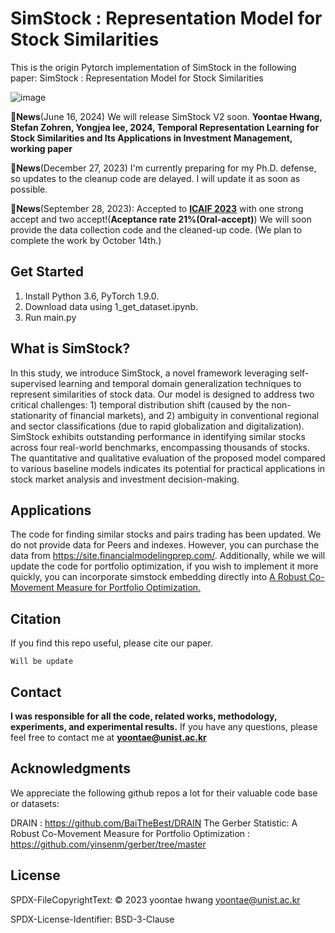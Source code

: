 # SimStock : Representation Model for Stock Similarities

This is the origin Pytorch implementation of SimStock in the following paper: SimStock : Representation Model for Stock Similarities

![image](https://github.com/Yoontae6719/SimStock-Representation-Model-for-Stock-Similarities/assets/87846187/b5e328f2-bff7-4540-b3a0-5dac47079d17)

🚩**News**(June 16, 2024)  We will release SimStock V2 soon. **Yoontae Hwang, Stefan Zohren, Yongjea lee, 2024, Temporal Representation Learning for Stock Similarities and Its Applications in Investment Management, working paper**

🚩**News**(December 27, 2023) I'm currently preparing for my Ph.D. defense, so updates to the cleanup code are delayed. I will update it as soon as possible. 

🚩**News**(September 28, 2023): Accepted to [**ICAIF 2023**](https://ai-finance.org/icaif-23-call-for-papers/) with one strong accept and two accept!(**Aceptance rate 21%(Oral-accept)**) We will soon provide the data collection code and the cleaned-up code. (We plan to complete the work by October 14th.)
 

## Get Started

1. Install Python 3.6, PyTorch 1.9.0.
2. Download data using 1_get_dataset.ipynb.
3. Run main.py


## What is SimStock?
In this study, we introduce SimStock, a novel framework leveraging self-supervised learning and temporal domain generalization techniques to represent similarities of stock data. Our model is designed to address two critical challenges: 1) temporal distribution shift (caused by the non-stationarity of financial markets), and 2) ambiguity in conventional regional and sector classifications (due to rapid globalization and digitalization). SimStock exhibits outstanding performance in identifying similar stocks across four real-world benchmarks, encompassing thousands of stocks. The quantitative and qualitative evaluation of the proposed model compared to various baseline models indicates its potential for practical applications in stock market analysis and investment decision-making.

## Applications
The code for finding similar stocks and pairs trading has been updated. We do not provide data for Peers and indexes. However, you can purchase the data from https://site.financialmodelingprep.com/. Additionally, while we will update the code for portfolio optimization, if you wish to implement it more quickly, you can incorporate simstock embedding directly into [A Robust Co-Movement Measure for Portfolio Optimization.](https://github.com/yinsenm/gerber/tree/master)


## Citation

If you find this repo useful, please cite our paper. 

```
Will be update
```

## Contact

**I was responsible for all the code, related works, methodology, experiments, and experimental results.** If you have any questions, please feel free to contact me at **yoontae@unist.ac.kr**


## Acknowledgments

We appreciate the following github repos a lot for their valuable code base or datasets:

DRAIN : https://github.com/BaiTheBest/DRAIN
The Gerber Statistic: A Robust Co-Movement Measure for Portfolio Optimization : https://github.com/yinsenm/gerber/tree/master

## License
SPDX-FileCopyrightText: © 2023 yoontae hwang yoontae@unist.ac.kr

SPDX-License-Identifier: BSD-3-Clause

